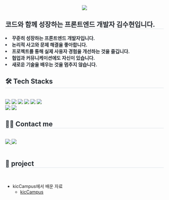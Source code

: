 <div align= "center">
    <img src="https://capsule-render.vercel.app/api?type=waving&color=d9cafe&height=180&text=Hello%20World👋🏻%20I'm%20Suhyun&animation=&fontColor=ffffff&fontSize=40" />
    </div>
    <div style="text-align: left;"> 
    <h2 style="border-bottom: 1px solid #d8dee4; color: #282d33;"> 코드와 함께 성장하는 프론트엔드 개발자 김수현입니다. </h2>  
    <div style="font-weight: 700; font-size: 15px; text-align: left; color: #282d33;">  <li> 꾸준히 성장하는 프론트엔드 개발자입니다.</li> <li> 논리적 사고와 문제 해결을 좋아합니다.</li> <li> 프로젝트를 통해 실제 사용자 경험을 개선하는 것을 즐깁니다.</li> <li> 협업과 커뮤니케이션에도 자신이 있습니다.</li> <li> 새로운 기술을 배우는 것을 멈추지 않습니다.   </div> 
    </div>
    <div style="text-align: left;">
    <h2 style="border-bottom: 1px solid #d8dee4; color: #282d33;"> 🛠️ Tech Stacks </h2> <br> 
    <div style="margin: ; text-align: left;" "text-align: left;"> <img src="https://img.shields.io/badge/HTML5-E34F26?style=for-the-badge&logo=HTML5&logoColor=white">
          <img src="https://img.shields.io/badge/css-1572B6?style=for-the-badge&logo=css3&logoColor=white">
          <img src="https://img.shields.io/badge/Javascript-F7DF1E?style=for-the-badge&logo=Javascript&logoColor=white">
          <img src="https://img.shields.io/badge/React-61DAFB?style=for-the-badge&logo=React&logoColor=white">
          <img src="https://img.shields.io/badge/typescript-3178C6?style=for-the-badge&logo=typescript&logoColor=white">
          <img src="https://img.shields.io/badge/Git-F05032?style=for-the-badge&logo=Git&logoColor=white">
          <br/><img src="https://img.shields.io/badge/Github-181717?style=for-the-badge&logo=Github&logoColor=white">
          <img src="https://img.shields.io/badge/Notion-000000?style=for-the-badge&logo=Notion&logoColor=white">
          </div>
    </div>
    <div style="text-align: left;">
    <h2 style="border-bottom: 1px solid #d8dee4; color: #282d33;"> 🧑‍💻 Contact me </h2> <br> 
    <div style="text-align: left;"> <a href=https://velog.io/@suliver/posts> <img src="https://img.shields.io/badge/Velog-20C997?style=for-the-badge&logo=Velog&logoColor=white&link=https://velog.io/@suliver/posts"> </a>
         <a href=https://www.notion.so/1439d23dd6568099979ae523ffc6c1b6> <img src="https://img.shields.io/badge/Notion-000000?style=for-the-badge&logo=Notion&logoColor=white&link=https://www.notion.so/1439d23dd6568099979ae523ffc6c1b6"> </a>
          </div>  <br> 
    <div style="text-align: left;">  </div> 
    </div>
    <div>
        <h2 style="border-bottom: 1px solid #d8dee4; color: #282d33;"> 🎯 project </h2> <br> 
        <ul>
            <li>kicCampus에서 배운 자료
                <ul>
                    <li><a href="https://github.com/lsuliverl/kicCampus">kicCampus</a></li>
                </ul>
            </li>
        </ul>
    </div>
